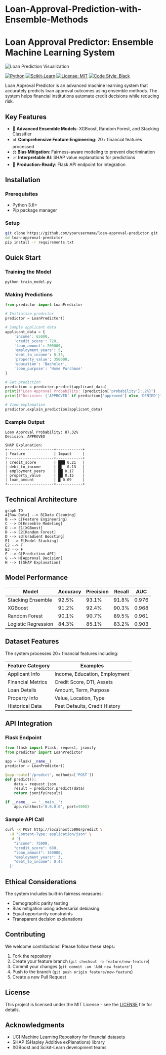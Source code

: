 # Loan-Approval-Prediction-with-Ensemble-Methods
# Loan Approval Predictor: Ensemble Machine Learning System

![Loan Prediction Visualization](https://miro.medium.com/v2/resize:fit:1400/1*L0W3TbX-0qFQc3uLcZQlJg.png)

[![Python](https://img.shields.io/badge/Python-3.8%2B-blue)](https://python.org)
[![Scikit-Learn](https://img.shields.io/badge/ScikitLearn-1.2%2B-orange)](https://scikit-learn.org)
[![License: MIT](https://img.shields.io/badge/License-MIT-yellow.svg)](https://opensource.org/licenses/MIT)
[![Code Style: Black](https://img.shields.io/badge/code%20style-black-000000.svg)](https://github.com/psf/black)

Loan Approval Predictor is an advanced machine learning system that accurately predicts loan approval outcomes using ensemble methods. The system helps financial institutions automate credit decisions while reducing risk.

## Key Features

- 🧠 **Advanced Ensemble Models**: XGBoost, Random Forest, and Stacking Classifier
- 📊 **Comprehensive Feature Engineering**: 20+ financial features processed
- ⚖️ **Bias Mitigation**: Fairness-aware modeling to prevent discrimination
- 📈 **Interpretable AI**: SHAP value explanations for predictions
- 🚀 **Production-Ready**: Flask API endpoint for integration

## Installation

### Prerequisites
- Python 3.8+
- Pip package manager

### Setup
```bash
git clone https://github.com/yourusername/loan-approval-predictor.git
cd loan-approval-predictor
pip install -r requirements.txt
```

## Quick Start

### Training the Model
```bash
python train_model.py
```

### Making Predictions
```python
from predictor import LoanPredictor

# Initialize predictor
predictor = LoanPredictor()

# Sample applicant data
applicant_data = {
    'income': 65000,
    'credit_score': 720,
    'loan_amount': 200000,
    'employment_years': 5,
    'debt_to_income': 0.35,
    'property_value': 350000,
    'education': 'Bachelor',
    'loan_purpose': 'Home Purchase'
}

# Get prediction
prediction = predictor.predict(applicant_data)
print(f"Loan Approval Probability: {prediction['probability']:.2%}")
print(f"Decision: {'APPROVED' if prediction['approved'] else 'DENIED'}")

# View explanation
predictor.explain_prediction(applicant_data)
```

### Example Output
```
Loan Approval Probability: 87.32%
Decision: APPROVED

SHAP Explanation:
+---------------------+------------+
| Feature             | Impact     |
+---------------------+------------+
| credit_score        | ███ 0.21   |
| debt_to_income      | █▌ -0.13   |
| employment_years    | ██ 0.17    |
| property_value      | ██ 0.15    |
| loan_amount         | █ 0.09     |
+---------------------+------------+
```

## Technical Architecture

```mermaid
graph TD
A[Raw Data] --> B[Data Cleaning]
B --> C[Feature Engineering]
C --> D[Ensemble Modeling]
D --> E1[XGBoost]
D --> E2[Random Forest]
D --> E3[Gradient Boosting]
E1 --> F[Model Stacking]
E2 --> F
E3 --> F
F --> G[Prediction API]
G --> H[Approval Decision]
H --> I[SHAP Explanation]
```

## Model Performance

| Model               | Accuracy | Precision | Recall | AUC   |
|---------------------|----------|-----------|--------|-------|
| Stacking Ensemble   | 92.5%    | 93.1%     | 91.8%  | 0.976 |
| XGBoost             | 91.2%    | 92.4%     | 90.3%  | 0.968 |
| Random Forest       | 90.1%    | 90.7%     | 89.5%  | 0.961 |
| Logistic Regression | 84.3%    | 85.1%     | 83.2%  | 0.903 |

## Dataset Features

The system processes 20+ financial features including:

| Feature Category   | Examples                          |
|--------------------|-----------------------------------|
| Applicant Info     | Income, Education, Employment     |
| Financial Metrics  | Credit Score, DTI, Assets         |
| Loan Details       | Amount, Term, Purpose             |
| Property Info      | Value, Location, Type             |
| Historical Data    | Past Defaults, Credit History     |

## API Integration

### Flask Endpoint
```python
from flask import Flask, request, jsonify
from predictor import LoanPredictor

app = Flask(__name__)
predictor = LoanPredictor()

@app.route('/predict', methods=['POST'])
def predict():
    data = request.json
    result = predictor.predict(data)
    return jsonify(result)

if __name__ == '__main__':
    app.run(host='0.0.0.0', port=5000)
```

### Sample API Call
```bash
curl -X POST http://localhost:5000/predict \
  -H "Content-Type: application/json" \
  -d '{
    "income": 75000,
    "credit_score": 680,
    "loan_amount": 150000,
    "employment_years": 3,
    "debt_to_income": 0.45
  }'
```

## Ethical Considerations

The system includes built-in fairness measures:
- Demographic parity testing
- Bias mitigation using adversarial debiasing
- Equal opportunity constraints
- Transparent decision explanations

## Contributing

We welcome contributions! Please follow these steps:

1. Fork the repository
2. Create your feature branch (`git checkout -b feature/new-feature`)
3. Commit your changes (`git commit -am 'Add new feature'`)
4. Push to the branch (`git push origin feature/new-feature`)
5. Create a new Pull Request

## License

This project is licensed under the MIT License - see the [LICENSE](LICENSE) file for details.

## Acknowledgments

- UCI Machine Learning Repository for financial datasets
- SHAP (SHapley Additive exPlanations) library
- XGBoost and Scikit-Learn development teams
